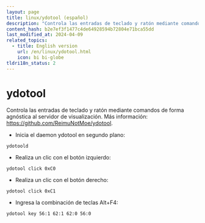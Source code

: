 ```yaml
---
layout: page
title: linux/ydotool (español)
description: "Controla las entradas de teclado y ratón mediante comandos de forma agnóstica al servidor de visualización."
content_hash: b2e7ef3f1477c4de64928594b72804e71bca55dd
last_modified_at: 2024-04-09
related_topics:
  - title: English version
    url: /en/linux/ydotool.html
    icon: bi bi-globe
tldri18n_status: 2
---
```

# ydotool

Controla las entradas de teclado y ratón mediante comandos de forma agnóstica al servidor de visualización.
Más información: <https://github.com/ReimuNotMoe/ydotool>.

- Inicia el daemon ydotool en segundo plano:

`ydotoold`

- Realiza un clic con el botón izquierdo:

`ydotool click 0xC0`

- Realiza un clic con el botón derecho:

`ydotool click 0xC1`

- Ingresa la combinación de teclas Alt+F4:

`ydotool key 56:1 62:1 62:0 56:0`
